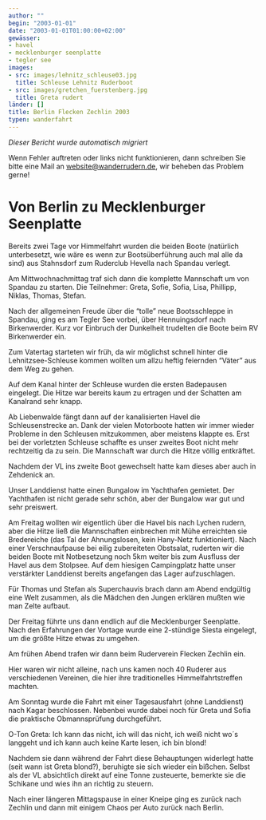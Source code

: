 ```yaml
---
author: ""
begin: "2003-01-01"
date: "2003-01-01T01:00:00+02:00"
gewässer:
- havel
- mecklenburger seenplatte
- tegler see
images:
- src: images/lehnitz_schleuse03.jpg
  title: Schleuse Lehnitz Ruderboot
- src: images/gretchen_fuerstenberg.jpg
  title: Greta rudert
länder: []
title: Berlin Flecken Zechlin 2003
typen: wanderfahrt
---
```



*Dieser Bericht wurde automatisch migriert*

Wenn Fehler auftreten oder links nicht funktionieren, dann schreiben Sie bitte eine Mail an website@wanderrudern.de, wir beheben das Problem gerne!



# Von Berlin zu Mecklenburger Seenplatte


Bereits zwei Tage vor Himmelfahrt wurden die beiden Boote (natürlich unterbesetzt, wie wäre es wenn zur Bootsüberführung auch mal alle da sind) aus Stahnsdorf zum Ruderclub Hevella nach Spandau verlegt.

Am Mittwochnachmittag traf sich dann die komplette Mannschaft um von Spandau zu starten. Die Teilnehmer: Greta, Sofie, Sofia, Lisa, Phillipp, Niklas, Thomas, Stefan.

Nach der allgemeinen Freude über die “tolle” neue Bootsschleppe in Spandau, ging es am Tegler See vorbei, über Hennuingsdorf nach Birkenwerder. Kurz vor Einbruch der Dunkelheit trudelten die Boote beim RV Birkenwerder ein.

Zum Vatertag starteten wir früh, da wir möglichst schnell hinter die Lehnitzsee-Schleuse kommen wollten um allzu heftig feiernden “Väter” aus dem Weg zu gehen.

Auf dem Kanal hinter der Schleuse wurden die ersten Badepausen eingelegt. Die Hitze war bereits kaum zu ertragen und der Schatten am Kanalrand sehr knapp.

Ab Liebenwalde fängt dann auf der kanalisierten Havel die Schleusenstrecke an. Dank der vielen Motorboote hatten wir immer wieder Probleme in den Schleusen mitzukommen, aber meistens klappte es. Erst bei der vorletzten Schleuse schaffte es unser zweites Boot nicht mehr rechtzeitig da zu sein. Die Mannschaft war durch die Hitze völlig entkräftet.

Nachdem der VL ins zweite Boot gewechselt hatte kam dieses aber auch in Zehdenick an.

Unser Landdienst hatte einen Bungalow im Yachthafen gemietet. Der Yachthafen ist nicht gerade sehr schön, aber der Bungalow war gut und sehr preiswert.

Am Freitag wollten wir eigentlich über die Havel bis nach Lychen rudern, aber die Hitze ließ die Mannschaften einbrechen mit Mühe erreichten sie Bredereiche (das Tal der Ahnungslosen, kein Hany-Netz funktioniert). Nach einer Verschnaufpause bei eilig zubereiteten Obstsalat, ruderten wir die beiden Boote mit Notbesetzung noch 5km weiter bis zum Ausfluss der Havel aus dem Stolpsee. Auf dem hiesigen Campingplatz hatte unser verstärkter Landdienst bereits angefangen das Lager aufzuschlagen.

Für Thomas und Stefan als Superchauvis brach dann am Abend endgültig eine Welt zusammen, als die Mädchen den Jungen erklären mußten wie man Zelte aufbaut.

Der Freitag führte uns dann endlich auf die Mecklenburger Seenplatte. Nach den Erfahrungen der Vortage wurde eine 2-stündige Siesta eingelegt, um die größte Hitze etwas zu umgehen.

Am frühen Abend trafen wir dann beim Ruderverein Flecken Zechlin ein.

Hier waren wir nicht alleine, nach uns kamen noch 40 Ruderer aus verschiedenen Vereinen, die hier ihre traditionelles Himmelfahrtstreffen machten.

Am Sonntag wurde die Fahrt mit einer Tagesausfahrt (ohne Landdienst) nach Kagar beschlossen. Nebenbei wurde dabei noch für Greta und Sofia die praktische Obmannsprüfung durchgeführt.

O-Ton Greta: Ich kann das nicht, ich will das nicht, ich weiß nicht wo´s langgeht und ich kann auch keine Karte lesen, ich bin blond!

Nachdem sie dann während der Fahrt diese Behauptungen widerlegt hatte (seit wann ist Greta blond?), beruhigte sie sich wieder ein bißchen. Selbst als der VL absichtlich direkt auf eine Tonne zusteuerte, bemerkte sie die Schikane und wies ihn an richtig zu steuern.

Nach einer längeren Mittagspause in einer Kneipe ging es zurück nach Zechlin und dann mit einigem Chaos per Auto zurück nach Berlin.

